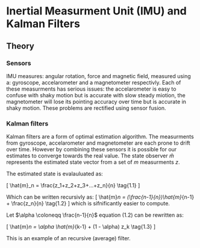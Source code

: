 # Inertial Measurment Unit (IMU) and Kalman Filters

## Theory 

### Sensors

IMU measures: angular rotation, force and magnetic field, measured using a: gyroscope, accelarometer and a magnetometer respectivly. Each of these measurments has serious issues: the accelarometer is easy to confuse with shaky motion but is accurate with slow steady miotion, the magnetometer will lose its pointing accuracy over time but is accurate in shaky motion. These problems are rectified using sensor fusion.

### Kalman filters

Kalman filters are a form of optimal estimation algorithm. The measurments from gyroscope, accelarometer and magnetometer are each prone to drift over time. However by combining these sensors it is possible for our estimates to converge towards the real value. The state observer $\hat{m}$ represents the estimated state vector from a set of $m$ measurments $z$. 

The estimated state is evalauluated as:

\[ 
    \hat{m}_n = \frac{z_1+z_2+z_3+...+z_n}{n} \tag{1.1}
\] 


Which can be written recursivly as:
\[ 
    \hat{m}_n = (\frac{n-1}{n})\hat{m}_{n-1} + \frac{z_n}{n} \tag{1.2}
\]
which is sifnificantly easier to compute.

Let $\alpha \coloneqq \frac{n-1}{n}$ equation (1.2) can be rewritten as:

\[
    \hat{m}_n = \alpha \hat{m}_{k-1} + (1 - \alpha) z_k \tag{1.3}
\]

This is an example of an recursive (average) filter.






